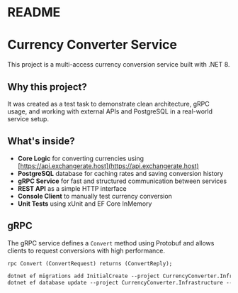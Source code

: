 # README #
# Currency Converter Service

This project is a multi-access currency conversion service built with .NET 8.

## Why this project?

It was created as a test task to demonstrate clean architecture, gRPC usage, and working with external APIs and PostgreSQL in a real-world service setup.

## What's inside?

- **Core Logic** for converting currencies using [https://api.exchangerate.host](https://api.exchangerate.host)
- **PostgreSQL** database for caching rates and saving conversion history
- **gRPC Service** for fast and structured communication between services
- **REST API** as a simple HTTP interface
- **Console Client** to manually test currency conversion
- **Unit Tests** using xUnit and EF Core InMemory

## gRPC

The gRPC service defines a `Convert` method using Protobuf and allows clients to request conversions with high performance.

```proto
rpc Convert (ConvertRequest) returns (ConvertReply);

dotnet ef migrations add InitialCreate --project CurrencyConverter.Infrastructure --startup-project CurrencyConverter.RestApi
dotnet ef database update --project CurrencyConverter.Infrastructure --startup-project CurrencyConverter.RestApi

